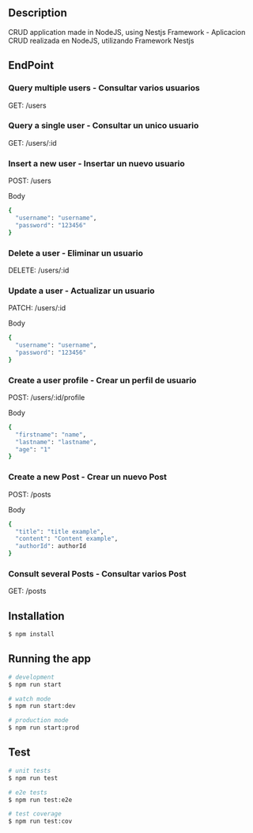 ## Description

CRUD application made in NodeJS, using Nestjs Framework - Aplicacion CRUD realizada en NodeJS, utilizando Framework Nestjs

## EndPoint

### Query multiple users - Consultar varios usuarios

GET: /users

### Query a single user - Consultar un unico usuario

GET: /users/:id

### Insert a new user - Insertar un nuevo usuario

POST: /users

Body

```bash
{
  "username": "username",
  "password": "123456"
}
```

### Delete a user - Eliminar un usuario

DELETE: /users/:id

### Update a user - Actualizar un usuario

PATCH: /users/:id

Body

```bash
{
  "username": "username",
  "password": "123456"
}
```

### Create a user profile - Crear un perfil de usuario

POST: /users/:id/profile

Body

```bash
{
  "firstname": "name",
  "lastname": "lastname",
  "age": "1"
}
```

### Create a new Post - Crear un nuevo Post

POST: /posts

Body

```bash
{
  "title": "title example",
  "content": "Content example",
  "authorId": authorId
}
```

### Consult several Posts - Consultar varios Post

GET: /posts

## Installation

```bash
$ npm install
```

## Running the app

```bash
# development
$ npm run start

# watch mode
$ npm run start:dev

# production mode
$ npm run start:prod
```

## Test

```bash
# unit tests
$ npm run test

# e2e tests
$ npm run test:e2e

# test coverage
$ npm run test:cov
```
